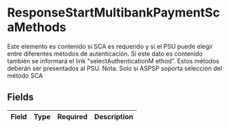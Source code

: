 # ResponseStartMultibankPaymentScaMethods

Este elemento es contenido si SCA es requerido y si el PSU puede elegir entre diferentes métodos de autenticación. Si este dato es contenido también se informará el link "selectAuthenticationM ethod”. Estos métodos deberán ser presentados al PSU. Nota: Solo si ASPSP soporta selección del método SCA


## Fields

| Field       | Type        | Required    | Description |
| ----------- | ----------- | ----------- | ----------- |